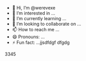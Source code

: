 - 👋 Hi, I’m @werevexe
- 👀 I’m interested in ...
- 🌱 I’m currently learning ...
- 💞️ I’m looking to collaborate on ...
- 📫 How to reach me ...
- 😄 Pronouns: ...
- ⚡ Fun fact: ...jjsdfdgf
dfgdg
<!---ad
werevexe/werevexe is a ✨ special ✨ repository because its `README.md` (this file) appears on your GitHub profile.123456
You can click the Preview link to take a look at your changes.
--->3345
